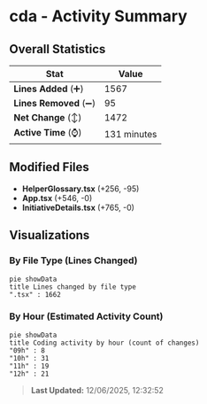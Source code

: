 # cda - Activity Summary 

## Overall Statistics

| Stat                   | Value                                                             |
| ---------------------- | ----------------------------------------------------------------- |
| **Lines Added** (➕)   | 1567                                          |
| **Lines Removed** (➖) | 95                                        |
| **Net Change** (↕)    | 1472                |
| **Active Time** (⌚)   | 131 minutes |


## Modified Files
- **HelperGlossary.tsx** (+256, -95)
- **App.tsx** (+546, -0)
- **InitiativeDetails.tsx** (+765, -0)

## Visualizations

### By File Type (Lines Changed)

```mermaid
pie showData
title Lines changed by file type
".tsx" : 1662
```

### By Hour (Estimated Activity Count)

```mermaid
pie showData
title Coding activity by hour (count of changes)
"09h" : 8
"10h" : 31
"11h" : 19
"12h" : 21
```


> **Last Updated:** 12/06/2025, 12:32:52